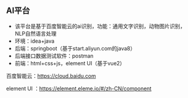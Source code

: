 ## AI平台
* 该平台是基于百度智能云的ai识别，功能：通用文字识别，动物图片识别，NLP自然语言处理
* 环境：idea+java
* 后端：springboot（基于start.aliyun.com的java8）
* 后端接口数据测试软件：postman
* 前端：html+css+js，element UI（基于vue2）

百度智能云：https://cloud.baidu.com

element UI ：https://element.eleme.io/#/zh-CN/component
